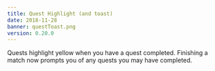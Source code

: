 ```yaml
---
title: Quest Highlight (and toast)
date: 2018-11-28
banner: questToast.png
version: 0.20.0
---
```


Quests highlight yellow when you have a quest completed. Finishing a match now prompts you of any quests you may have completed.
